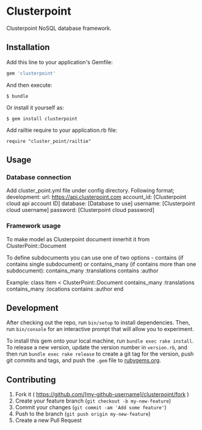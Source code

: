 # Clusterpoint

Clusterpoint NoSQL database framework.

## Installation

Add this line to your application's Gemfile:

```ruby
gem 'clusterpoint'
```

And then execute:

    $ bundle

Or install it yourself as:

    $ gem install clusterpoint

Add railtie require to your application.rb file:
    
    require "cluster_point/railtie"


## Usage

### Database connection
Add cluster_point.yml file under config directory. Following format;
development:
  url: https://api.clusterpoint.com
  account_id: [Clusterpoint cloud api account ID]
  database: [Database to use]
  username: [Clusterpoint cloud username]
  password: [Clusterpoint cloud password]

### Framework usage
To make model as Clusterpoint document innerhit it from ClusterPoint::Document

To define subdocuments you can use one of two options - contains (if contains single subdocument) or contains_many (if contains more than one subdocument):
  contains_many :translations
  contains :author

Example:
class Item < ClusterPoint::Document
  contains_many :translations
  contains_many :locations
  contains :author
end

## Development

After checking out the repo, run `bin/setup` to install dependencies. Then, run `bin/console` for an interactive prompt that will allow you to experiment.

To install this gem onto your local machine, run `bundle exec rake install`. To release a new version, update the version number in `version.rb`, and then run `bundle exec rake release` to create a git tag for the version, push git commits and tags, and push the `.gem` file to [rubygems.org](https://rubygems.org).

## Contributing

1. Fork it ( https://github.com/[my-github-username]/clusterpoint/fork )
2. Create your feature branch (`git checkout -b my-new-feature`)
3. Commit your changes (`git commit -am 'Add some feature'`)
4. Push to the branch (`git push origin my-new-feature`)
5. Create a new Pull Request
